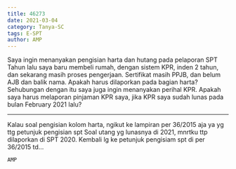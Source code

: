 ```yaml
---
title: 46273
date: 2021-03-04
category: Tanya-SC
tags: E-SPT
author: AMP
---
```


Saya ingin menanyakan pengisian harta dan hutang pada pelaporan SPT Tahun lalu saya baru membeli rumah, dengan sistem KPR, inden 2 tahun, dan sekarang masih proses pengerjaan. Sertifikat masih PPJB, dan belum AJB dan balik nama. Apakah harus dilaporkan pada bagian harta? Sehubungan dengan itu saya juga ingin menanyakan perihal KPR. Apakah saya harus melaporan pinjaman KPR saya, jika KPR saya sudah lunas pada bulan February 2021 lalu?

---

Kalau soal pengisian kolom harta, ngikut ke lampiran per 36/2015 aja ya yg ttg petunjuk pengisian spt Soal utang yg lunasnya di 2021, mnrtku ttp dilaporkan di SPT 2020. Kembali lg ke petunjuk pengisiam spt di per 36/2015 td...

`AMP`

